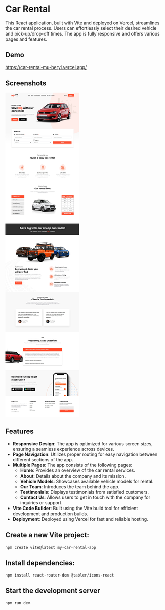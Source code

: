 
# Car Rental

This React application, built with Vite and deployed on Vercel, streamlines the car rental process. Users can effortlessly select their desired vehicle and pick-up/drop-off times. The app is fully responsive and offers various pages and features.


## Demo

https://car-rental-mu-beryl.vercel.app/



## Screenshots

![App Screenshot](https://raw.githubusercontent.com/thDeepaliSingh/images/main/Screenshot_26-4-2024_203657_car-rental-mu-beryl.vercel.app.jpeg)


## Features

- **Responsive Design**: The app is optimized for various screen sizes, ensuring a seamless experience across devices.
- **Page Navigation**: Utilizes proper routing for easy navigation between different sections of the app.
- **Multiple Pages**: The app consists of the following pages:
  - **Home**: Provides an overview of the car rental services.
  - **About**: Details about the company and its mission.
  - **Vehicle Models**: Showcases available vehicle models for rental.
  - **Our Team**: Introduces the team behind the app.
  - **Testimonials**: Displays testimonials from satisfied customers.
  - **Contact Us**: Allows users to get in touch with the company for inquiries or support.
- **Vite Code Builder**: Built using the Vite build tool for efficient development and production builds.
- **Deployment**: Deployed using Vercel for fast and reliable hosting.
## Create a new Vite project:
```bach
npm create vite@latest my-car-rental-app
```

## Install dependencies:
```bach
npm install react-router-dom @tabler/icons-react
```
## Start the development server
```bach
npm run dev
```
